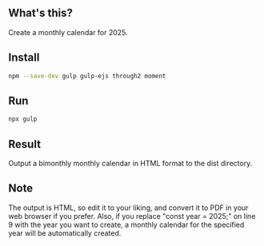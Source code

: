 ## What's this?
Create a monthly calendar for 2025.

## Install
```bash
npm --save-dev gulp gulp-ejs through2 moment
```

## Run
```bash
npx gulp
```

## Result
Output a bimonthly monthly calendar in HTML format to the dist directory.

## Note
The output is HTML, so edit it to your liking, and convert it to PDF in your web browser if you prefer. Also, if you replace "const year = 2025;" on line 9 with the year you want to create, a monthly calendar for the specified year will be automatically created.

